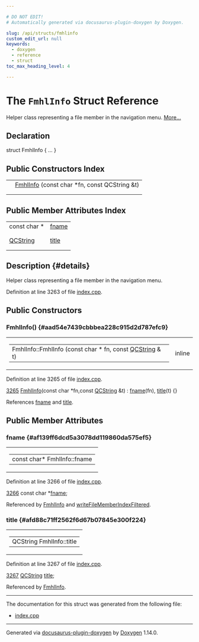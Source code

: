 ```yaml
---

# DO NOT EDIT!
# Automatically generated via docusaurus-plugin-doxygen by Doxygen.

slug: /api/structs/fmhlinfo
custom_edit_url: null
keywords:
  - doxygen
  - reference
  - struct
toc_max_heading_level: 4

---
```


<div class="doxyPage">

# The `FmhlInfo` Struct Reference

Helper class representing a file member in the navigation menu. <a href="#details">More...</a>

## Declaration

<div class="doxyDeclaration">
struct FmhlInfo { ... }
</div>

## Public Constructors Index

<table class="doxyMembersIndex">

<tr class="doxyMemberIndexItem">
<td class="doxyMemberIndexItemType" align="left" valign="top"></td>
<td class="doxyMemberIndexItemName" align="left" valign="top"><a href="#aad54e7439cbbbea228c915d2d787efc9">FmhlInfo</a> (const char *fn, const QCString &amp;t)</td>
</tr>
<tr class="doxyMemberIndexDescription">
<td class="doxyMemberIndexDescriptionLeft"></td>
<td class="doxyMemberIndexDescriptionRight">
</td>
</tr>
<tr class="doxyMemberIndexSeparator">
<td class="doxyMemberIndexSeparator" colspan="2"></td>
</tr>

</table>

## Public Member Attributes Index

<table class="doxyMembersIndex">

<tr class="doxyMemberIndexItem">
<td class="doxyMemberIndexItemType" align="left" valign="top">const char *</td>
<td class="doxyMemberIndexItemName" align="left" valign="top"><a href="#af139ff6dcd5a3078dd119860da575ef5">fname</a></td>
</tr>
<tr class="doxyMemberIndexDescription">
<td class="doxyMemberIndexDescriptionLeft"></td>
<td class="doxyMemberIndexDescriptionRight">
</td>
</tr>
<tr class="doxyMemberIndexSeparator">
<td class="doxyMemberIndexSeparator" colspan="2"></td>
</tr>

<tr class="doxyMemberIndexItem">
<td class="doxyMemberIndexItemType" align="left" valign="top"><a href="/web-doxygen/docs/api/classes/qcstring">QCString</a></td>
<td class="doxyMemberIndexItemName" align="left" valign="top"><a href="#afd88c71ff2562f6d67b07845e300f224">title</a></td>
</tr>
<tr class="doxyMemberIndexDescription">
<td class="doxyMemberIndexDescriptionLeft"></td>
<td class="doxyMemberIndexDescriptionRight">
</td>
</tr>
<tr class="doxyMemberIndexSeparator">
<td class="doxyMemberIndexSeparator" colspan="2"></td>
</tr>

</table>

## Description {#details}

Helper class representing a file member in the navigation menu.

Definition at line 3263 of file <a href="/web-doxygen/docs/api/files/src/index-cpp">index.cpp</a>.

<div class="doxySectionDef">

## Public Constructors

### FmhlInfo() {#aad54e7439cbbbea228c915d2d787efc9}

<div class="doxyMemberItem">
<div class="doxyMemberProto">
<table class="doxyMemberLabels">
<tr class="doxyMemberLabels">
<td class="doxyMemberLabelsLeft">
<table class="doxyMemberName">
<tr>
<td class="doxyMemberName">FmhlInfo::FmhlInfo (const char * fn, const <a href="/web-doxygen/docs/api/classes/qcstring">QCString</a> &amp; t)</td>
</tr>
</table>
</td>
<td class="doxyMemberLabelsRight">
<span class="doxyMemberLabels">
<span class="doxyMemberLabel inline">inline</span>
</span>
</td>
</tr>
</table>
</div>
<div class="doxyMemberDoc">



Definition at line 3265 of file <a href="/web-doxygen/docs/api/files/src/index-cpp">index.cpp</a>.

<div class="doxyProgramListing">

<div class="doxyCodeLine"><span class="doxyLineNumber"><a href="#aad54e7439cbbbea228c915d2d787efc9">3265</a></span><span class="doxyLineContent"><span class="doxyHighlight">  <a href="#aad54e7439cbbbea228c915d2d787efc9">FmhlInfo</a>(</span><span class="doxyHighlightKeyword">const</span><span class="doxyHighlight"> </span><span class="doxyHighlightKeywordType">char</span><span class="doxyHighlight"> *fn,</span><span class="doxyHighlightKeyword">const</span><span class="doxyHighlight"> <a href="/web-doxygen/docs/api/classes/qcstring">QCString</a> &amp;t) : <a href="#af139ff6dcd5a3078dd119860da575ef5">fname</a>(fn), <a href="#afd88c71ff2562f6d67b07845e300f224">title</a>(t) {}</span></span></div>

</div>


References <a href="#af139ff6dcd5a3078dd119860da575ef5">fname</a> and <a href="#afd88c71ff2562f6d67b07845e300f224">title</a>.
</div>
</div>

</div>

<div class="doxySectionDef">

## Public Member Attributes

### fname {#af139ff6dcd5a3078dd119860da575ef5}

<div class="doxyMemberItem">
<div class="doxyMemberProto">
<table class="doxyMemberLabels">
<tr class="doxyMemberLabels">
<td class="doxyMemberLabelsLeft">
<table class="doxyMemberName">
<tr>
<td class="doxyMemberName">const char* FmhlInfo::fname</td>
</tr>
</table>
</td>
</tr>
</table>
</div>
<div class="doxyMemberDoc">



Definition at line 3266 of file <a href="/web-doxygen/docs/api/files/src/index-cpp">index.cpp</a>.

<div class="doxyProgramListing">

<div class="doxyCodeLine"><span class="doxyLineNumber"><a href="#af139ff6dcd5a3078dd119860da575ef5">3266</a></span><span class="doxyLineContent"><span class="doxyHighlight">  </span><span class="doxyHighlightKeyword">const</span><span class="doxyHighlight"> </span><span class="doxyHighlightKeywordType">char</span><span class="doxyHighlight"> *<a href="#af139ff6dcd5a3078dd119860da575ef5">fname</a>;</span></span></div>

</div>


Referenced by <a href="#aad54e7439cbbbea228c915d2d787efc9">FmhlInfo</a> and <a href="/web-doxygen/docs/api/files/src/index-cpp/#a16cb7ba36021e5d728680f053e86a5e4">writeFileMemberIndexFiltered</a>.
</div>
</div>

### title {#afd88c71ff2562f6d67b07845e300f224}

<div class="doxyMemberItem">
<div class="doxyMemberProto">
<table class="doxyMemberLabels">
<tr class="doxyMemberLabels">
<td class="doxyMemberLabelsLeft">
<table class="doxyMemberName">
<tr>
<td class="doxyMemberName">QCString FmhlInfo::title</td>
</tr>
</table>
</td>
</tr>
</table>
</div>
<div class="doxyMemberDoc">



Definition at line 3267 of file <a href="/web-doxygen/docs/api/files/src/index-cpp">index.cpp</a>.

<div class="doxyProgramListing">

<div class="doxyCodeLine"><span class="doxyLineNumber"><a href="#afd88c71ff2562f6d67b07845e300f224">3267</a></span><span class="doxyLineContent"><span class="doxyHighlight">  <a href="/web-doxygen/docs/api/classes/qcstring">QCString</a> <a href="#afd88c71ff2562f6d67b07845e300f224">title</a>;</span></span></div>

</div>


Referenced by <a href="#aad54e7439cbbbea228c915d2d787efc9">FmhlInfo</a>.
</div>
</div>

</div>

<hr/>

The documentation for this struct was generated from the following file:

<ul>
<li><a href="/web-doxygen/docs/api/files/src/index-cpp">index.cpp</a></li>
</ul>

<hr/>

<p class="doxyGeneratedBy">Generated via <a href="https://github.com/xpack/docusaurus-plugin-doxygen">docusaurus-plugin-doxygen</a> by <a href="https://www.doxygen.nl">Doxygen</a> 1.14.0.</p>

</div>
